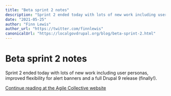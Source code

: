 ```yaml
---
title: "Beta sprint 2 notes"
description: "Sprint 2 ended today with lots of new work including user personas, improved flexibility for alert banners and a full Drupal 9 release (finally!)."
date: "2021-05-25"
author: "Finn Lewis"
author_url: "https://twitter.com/finnlewis"
canonicalUrl: "https://localgovdrupal.org/blog/beta-sprint-2.html"
---
```


# Beta sprint 2 notes

Sprint 2 ended today with lots of new work including user personas, improved flexibility for alert banners and a full Drupal 9 release (finally!).

[Continue reading at the Agile Collective website](https://agile.coop/blog/local-gov-drupal-beta-sprint-2-notes/)
